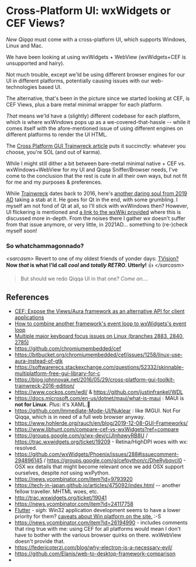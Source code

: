 # Cross-Platform UI: wxWidgets or CEF Views?

*New Qiqqa* must come with a cross-platform UI, which supports Windows, Linux and Mac.

We have been looking at using wxWidgets + WebView (wxWidgets+CEF is unsupported and hairy).

Not much trouble, except we'ld be using different browser engines for our UI in different platforms, potentially causing issues with our web-technologies based UI.

The alternative, that's been in the picture since we started looking at CEF, is CEF Views, plus a bare metal minimal wrapper for each platform.

*That* means we'ld have a (slightly) different codebase for each platform, which is where wxWindows pops up as a we-covered-that-hassle -- while it comes itself with the afore-mentioned issue of using different engines on different platforms to render the UI HTML.

The [Cross Platform GUI Trainwreck article](https://blog.johnnovak.net/2016/05/29/cross-platform-gui-toolkit-trainwreck-2016-edition/) puts it succinctly: whatever you choose, you're SOL (and out of karma).

While I might still dither a bit between bare-metal minimal native + CEF vs. wxWindows+WebView for my UI and Qiqqa Sniffer/Browser needs, I've come to the conclusion that the rest is cute in all their own ways, but not fit for me and my purposes & preferences.

While [Trainwreck](https://blog.johnnovak.net/2016/05/29/cross-platform-gui-toolkit-trainwreck-2016-edition/) dates back to 2016, here's [another daring soul from 2019 AD](https://www.hohlerde.org/rauch/en/blog/2019-12-08-GUI-Frameworks/) taking a stab at it. He goes for Qt in the end, with some grumbling. I myself am not fond of Qt at all, so I'll stick with wxWindows then? However, UI flickering is mentioned and [a link to the wxWiki provided](https://wiki.wxwidgets.org/Flicker-Free_Drawing) where this is discussed more in-depth.
From the noises there I gather *wx* doesn't suffer from that issue anymore, or very little, in 2021AD... something to (re-)check myself soon!



### So whatchammagonnado?

*\<sarcasm\>* Revert to one of my oldest friends of yonder days: [TVision?](https://github.com/magiblot/tvision) **Now *that* is what I'ld call *cool* and *totally RETRO*. Utterly!**  :+1: *\</sarcasm\>*

> But should we redo Qiqqa UI in that one? *Come on*....






## References

- [CEF: Expose the Views/Aura framework as an alternative API for client applications](https://bitbucket.org/chromiumembedded/cef/issues/1749/)
- [How to combine another framework's event loop to wxWidgets's event loop](https://forums.wxwidgets.org/viewtopic.php?f=1&t=48665&sid=1040cbb50f88fbf23d6603185a3ea234)
- [Multiple major keyboard focus issues on Linux (branches 2883, 2840, 2785)](https://bitbucket.org/chromiumembedded/cef/issues/2026/multiple-major-keyboard-focus-issues-on)
- https://github.com/chromiumembedded/cef
- https://bitbucket.org/chromiumembedded/cef/issues/1258/linux-use-aura-instead-of-gtk
- https://softwarerecs.stackexchange.com/questions/52332/skinnable-multiplatform-free-gui-library-for-c
- https://blog.johnnovak.net/2016/05/29/cross-platform-gui-toolkit-trainwreck-2016-edition/
- https://www.cockos.com/wdl/ & https://github.com/justinfrankel/WDL
- https://docs.microsoft.com/en-us/dotnet/maui/what-is-maui : MAUI is **not for Linux**. *Plus*: it's XAML.🤮 
- https://github.com/Immediate-Mode-UI/Nuklear : like IMGUI. Not For Qiqqa, which is in need of a full web browser anyway.
- https://www.hohlerde.org/rauch/en/blog/2019-12-08-GUI-Frameworks/ 
- https://www.libhunt.com/compare-cef-vs-wxWidgets?ref=compare
- https://groups.google.com/g/wx-dev/c/JInhqwyRB8U / https://trac.wxwidgets.org/ticket/19209 - Retina/HighDPI woes with wx: resolved.
- https://github.com/wxWidgets/Phoenix/issues/288#issuecomment-294896145 / https://groups.google.com/g/cefpython/c/DheRybqvcI0 - OSX wx details that might become relevant once we add OSX support ourselves, despite *not* using wxPython.
- https://news.ycombinator.com/item?id=9793920
- https://tech-in-japan.github.io/articles/475092/index.html -- another fellow traveller. MHTML woes, etc.
- http://trac.wxwidgets.org/ticket/19041
- https://news.ycombinator.com/item?id=24117758
- [Flutter](https://flutter.dev/) - *sigh*: Win32 application development seems to have a lower priority for them? [caveats about Win platform on the site.](https://flutter.dev/desktop) :-S
- https://news.ycombinator.com/item?id=26194990 - includes comments that ring true with me: using CEF for all platforms would mean I don't have to bother with the various browser quirks on there. wxWebView doesn't provide that.
- https://federicoterzi.com/blog/why-electron-is-a-necessary-evil/
- https://github.com/Elanis/web-to-desktop-framework-comparison
- 